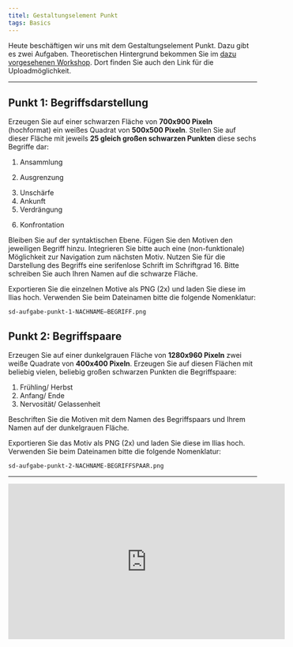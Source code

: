 ```yaml
---
titel: Gestaltungselement Punkt
tags: Basics
---
```


Heute beschäftigen wir uns mit dem Gestaltungselement Punkt. Dazu gibt es zwei Aufgaben. Theoretischen Hintergrund bekommen Sie im [dazu vorgesehenen Workshop](/mi-bachelor-screendesign/lehrveranstaltungen/020-workshop-punkt-linie/). Dort finden Sie auch den Link für die Uploadmöglichkeit.

---

## Punkt 1: Begriffsdarstellung

Erzeugen Sie auf einer schwarzen Fläche von **700x900 Pixeln** (hochformat) ein weißes Quadrat von **500x500 Pixeln**. Stellen Sie auf dieser Fläche mit jeweils **25 gleich großen schwarzen Punkten** diese sechs Begriffe dar:

1. Ansammlung
 <!-- 1. Streuung -->
2. Ausgrenzung
<!-- 3. Flucht -->
3. Unschärfe
4. Ankunft
5. Verdrängung
    <!-- 5. Systematik -->
<!--5. Ordnung-->
<!--6. Komplexität-->
6. Konfrontation

Bleiben Sie auf der syntaktischen Ebene. Fügen Sie den Motiven den jeweiligen Begriff hinzu. Integrieren Sie bitte auch eine (non-funktionale) Möglichkeit zur Navigation zum nächsten Motiv. Nutzen Sie für die Darstellung des Begriffs eine serifenlose Schrift im Schriftgrad 16. Bitte schreiben Sie auch Ihren Namen auf die schwarze Fläche.

Exportieren Sie die einzelnen Motive als PNG (2x) und laden Sie diese im Ilias hoch. Verwenden Sie beim Dateinamen bitte die folgende Nomenklatur:

`sd-aufgabe-punkt-1-NACHNAME–BEGRIFF.png`

## Punkt 2: Begriffspaare

<!--
Erzeugen Sie auf einer dunkelgrauen Fläche von **1024x768 Pixeln** vier weiße Quadrate von **280x280 Pixeln**. Stellen Sie auf diesen Flächen mit beliebig vielen, beliebig großen schwarzen Punkten die Begriffe:
 - Frühling
 - Sommer
 - Herbst
 - Winter

Bitte schreiben Sie Ihren Namen und den Titel „Die vier Jahreszeiten“ auf die dunkelgraue Fläche.-->

Erzeugen Sie auf einer dunkelgrauen Fläche von **1280x960 Pixeln** zwei weiße Quadrate von **400x400 Pixeln**. Erzeugen Sie auf diesen Flächen mit beliebig vielen, beliebig großen schwarzen Punkten die Begriffspaare:

<!-- 1. leicht/schwer
2. chaotisch/geordnet
3. beschleunigen/bremsen -->

1. Frühling/ Herbst
2. Anfang/ Ende
3. Nervosität/ Gelassenheit

<!-- 1. Wärme/ Kälte
2. Freude/ Trauer
3. Lüge/ Wahrheit -->

Beschriften Sie die Motiven mit dem Namen des Begriffspaars und Ihrem Namen auf der dunkelgrauen Fläche.

Exportieren Sie das Motiv als PNG (2x) und laden Sie diese im Ilias hoch. Verwenden Sie beim Dateinamen bitte die folgende Nomenklatur:

`sd-aufgabe-punkt-2-NACHNAME-BEGRIFFSPAAR.png`

---

<iframe width="560" height="315" src="https://www.youtube.com/embed/O4W3FmEXGJY" title="YouTube video player" frameborder="0" allow="accelerometer; autoplay; clipboard-write; encrypted-media; gyroscope; picture-in-picture" allowfullscreen></iframe>
